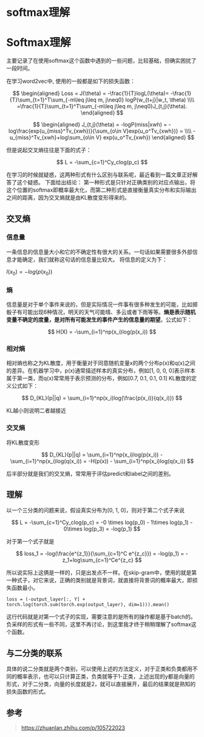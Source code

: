 # softmax理解


# Softmax理解

主要记录了在使用softmax这个函数中遇到的一些问题，比较基础，但确实困扰了一段时间。

在学习word2vec中, 使用的一般都是如下的损失函数：

$$
\begin{aligned}
Loss = J(\theta) = -\frac{1}{T}logL(\theta)= -\frac{1}{T}\sum_{t=1}^T\sum_{-m\leq j\leq m, j\neq0} logP(w_{t+j}|w_t, \theta) \\\\ =\frac{1}{T}\sum_{t=1}^T\sum_{-m\leq j\leq m, j\neq0}J_{t,j}(\theta).
\end{aligned}
$$

$$
\begin{aligned}
J_{t,j}(\theta) = -logP(miss|xwh) = -log\frac{exp(u_{miss}^Tv_{xwh})}{\sum_{o\in V}exp(u_o^Tv_{xwh})} = \\\\ -u_{miss}^Tv_{xwh}+log\sum_{o\in V} exp(u_o^Tv_{xwh})
\end{aligned}
$$

但是说起交叉熵往往是下面的式子：

$$
L = -\sum_{c=1}^Cy_clog(p_c)
$$

在学习的时候就疑惑，这两种形式有什么区别与联系呢，最近看到一篇文章正好解答了这个疑惑。
下面给出结论：
第一种形式是只针对正确类别的对应点输出，将这个位置的softmax即概率最大化，而第二种形式是直接衡量真实分布和实际输出之间的距离，因为交叉熵就是由KL散度变形得来的。

## 交叉熵
### 信息量
一条信息的信息量大小和它的不确定性有很大的关系。一句话如果需要很多外部信息才能确定，我们就称这句话的信息量比较大。
将信息的定义为下：

$I(x_0) = -log(p(x_0))$

### 熵
信息量是对于单个事件来说的，但是实际情况一件事有很多种发生的可能，比如掷骰子有可能出现6种情况，明天的天气可能晴、多云或者下雨等等。**熵是表示随机变量不确定的度量，是对所有可能发生的事件产生的信息量的期望**。公式如下：

$$
H(X) = -\sum_{i=1}^np(x_i)log(p(x_i))
$$
### 相对熵
相对熵也称之为KL散度，用于衡量对于同意随机变量x的两个分布p(x)和q(x)之间的差异。在机器学习中，p(x)通常描述样本的真实分布，例如[1, 0, 0, 0]表示样本属于第一类，而q(x)常常用于表示预测的分布，例如[0.7, 0.1, 0.1, 0.1]
KL散度的定义公式如下：

$$
	D_{KL}(p||q) = \sum_{i=1}^np(x_i)log(\frac{p(x_i)}{q(x_i)}) 
$$

KL越小则说明二者越接近
### 交叉熵
将KL散度变形

$$
D_{KL}(p||q) = \sum_{i=1}^np(x_i)log(p(x_i)) -\sum_{i=1}^np(x_i)log(q(x_i)) = -H(p(x)) - \sum_{i=1}^np(x_i)log(q(x_i))
$$

后半部分就是我们的交叉熵，常常用于评估predict和label之间的差别。
## 理解
以一个三分类的问题来说，假设真实分布为[0, 1, 0]，则对于第二个式子来说

$$
L = -\sum_{c=1}^Cy_clog(p_c) = -0 \times log(p_0) - 1\times log(p_1) - 0\times log(p_3) = -log(p_1)
$$

对于第一个式子就是

$$
loss_1 = -log(\frac{e^{z_1}}{\sum_{c=1}^C e^{z_c}}) = -log(p_1) = -z_1+log\sum_{c=1}^Ce^{z_c}
$$

所以说实际上这俩是一样的，只是出发点不一样。在skip-gram中，使用的就是第一种式子，对它来说，正确的类别就是背景词，就直接将背景词的概率最大，即损失函数最小。

`loss = (-output_layer[:, Y] + torch.log(torch.sum(torch.exp(output_layer), dim=1))).mean()`

这行代码就是对第一个式子的实现，需要注意的是所有的操作都是基于batch的。负采样的形式有一些不同，这里不再讨论，到这里我才终于稍稍理解了softmax这个函数。

## 与二分类的联系
具体的说二分类就是两个类别，可以使用上述的方法定义，对于正类和负类都用不同的概率表示，也可以只计算正类，负类就等于1-正类，上述出现的y都是向量的形式，对于二分类，向量的长度就是2，就可以直接展开，最后的结果就是熟知的损失函数的形式。


## 参考

> https://zhuanlan.zhihu.com/p/105722023



